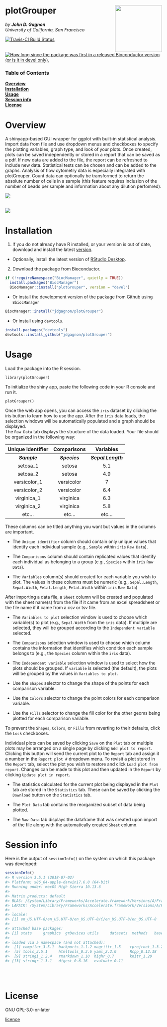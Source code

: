 
<!-- README.md is generated from README.Rmd. Please edit that file -->

# plotGrouper <img src="vignettes/logo.png" align="right" height="150px" width="150px" />

*by **John D. Gagnon*** <br> *University of California, San Francisco*

[![Travis-CI Build
Status](https://travis-ci.org/jdgagnon/plotGrouper.svg?branch=master)](https://travis-ci.org/jdgagnon/plotGrouper)
<a href="http://www.bioconductor.org/packages/release/bioc/html/plotGrouper.html#since"><img border="0" src="http://www.bioconductor.org/shields/years-in-bioc/plotGrouper.svg" title="How long since the package was first in a released Bioconductor version (or is it in devel only)."></a>
<!-- <a href="http://bioconductor.org/packages/stats/bioc/plotGrouper.html"><img border="0" src="http://www.bioconductor.org/shields/downloads/plotGrouper.svg" title="Percentile (top 5/20/50% or 'available') of downloads over last 6 full months. Comparison is done across all package categories (software, annotation, experiment)."></a> <a href="https://support.bioconductor.org/t/plotGrouper/"><img border="0" src="http://www.bioconductor.org/shields/posts/plotGrouper.svg" title="Support site activity, last 6 months: tagged questions/avg. answers per question/avg. comments per question/accepted answers, or 0 if no tagged posts."></a> <a href="http://www.bioconductor.org/packages/release/bioc/html/plotGrouper.html#svn_source"><img border="0" src="http://www.bioconductor.org/shields/commits/bioc/plotGrouper.svg" title="average Subversion commits (to the devel branch) per month for the last 6 months"></a> -->

### Table of Contents

**[Overview](#overview)**<br> **[Installation](#installation)**<br>
**[Usage](#usage)**<br> **[Session info](#session-info)**<br>
**[License](#license)**<br>

# Overview

A shinyapp-based GUI wrapper for ggplot with built-in statistical
analysis. Import data from file and use dropdown menus and checkboxes to
specify the plotting variables, graph type, and look of your plots. Once
created, plots can be saved independently or stored in a report that can
be saved as a pdf. If new data are added to the file, the report can be
refreshed to include new data. Statistical tests can be chosen and can
be added to the graphs. Analysis of flow cytometry data is especially
integrated with plotGrouper. Count data can optionally be transformed to
return the absolute number of cells in a sample (this feature requires
inclusion of the number of beads per sample and information about any
dilution perfomred).

![](vignettes/Bar_Violin_example.png) <br><br>

![](vignettes/Box_Crossbar_example.png)

# Installation

1.  If you do not already have R installed, or your version is out of
    date, download and install the latest
    [version](https://cran.r-project.org).

<!-- end list -->

  - Optionally, install the latest version of [RStudio
    Desktop](https://www.rstudio.com/products/rstudio/#Desktop).

<!-- end list -->

2.  Download the package from Bioconductor.

<!-- end list -->

``` r
if (!requireNamespace("BiocManager", quietly = TRUE))
  install.packages("BiocManager")
  BiocManager::install("plotGrouper", version = "devel")
```

  - Or install the development version of the package from Github using
    `BbiocManager`

<!-- end list -->

``` r
BiocManager::install("jdgagnon/plotGrouper")
```

  - Or install using `devtools`.

<!-- end list -->

``` r
install.packages("devtools")
devtools::install_github("jdgagnon/plotGrouper")
```

# Usage

Load the package into the R session.

`library(plotGrouper)`

To initialize the shiny app, paste the following code in your R console
and run it.

`plotGrouper()`

Once the web app opens, you can access the `iris` dataset by clicking
the iris button to learn how to use the app. After the `iris` data
loads, the selection windows will be automatically populated and a graph
should be displayed.  
The `Raw Data` tab displays the structure of the data loaded. Your file
should be organized in the following way:

| Unique identifier |  Comparisons  |     Variables      |
| :---------------: | :-----------: | :----------------: |
|   ***Sample***    | ***Species*** | ***Sepal.Length*** |
|     setosa\_1     |    setosa     |        5.1         |
|     setosa\_2     |    setosa     |        4.9         |
|   versicolor\_1   |  versicolor   |         7          |
|   versicolor\_2   |  versicolor   |        6.4         |
|   virginica\_1    |   virginica   |        6.3         |
|   virginica\_2    |   virginica   |        5.8         |
|       etc…        |     etc…      |        etc…        |

These columns can be titled anything you want but values in the columns
are important.

  - The `Unique identifier` column should contain only unique values
    that identify each individual sample (e.g., `Sample` within `iris`
    `Raw Data`).

  - The `Comparisons` column should contain replicated values that
    identify each individual as belonging to a group (e.g., `Species`
    within `iris` `Raw Data`).

  - The `Variables` column(s) should created for each variable you wish
    to plot. The values in these columns must be numeric (e.g.,
    `Sepal.Length`, `Sepal.Width`, `Petal.Length`, `Petal.Width` within
    `iris` `Raw Data`)

After importing a data file, a `Sheet` column will be created and
populated with the sheet name(s) from the file if it came from an excel
spreadsheet or the file name if it came from a csv or tsv file.

  - The `Variables to plot` selection window is used to choose which
    variable(s) to plot (e.g., `Sepal.Width` from the `iris` data). If
    multiple are selected, they will be grouped according to the
    `Independent variable` selected.

  - The `Comparisons` selection window is used to choose which column
    contains the information that identifies which condition each sample
    belongs to (e.g., the `Species` column within the `iris` data).

  - The `Independent variable` selection window is used to select how
    the plots should be grouped. If `variable` is selected (the
    default), the plots will be grouped by the values in `Variables to
    plot`.

  - Use the `Shapes` selector to change the shape of the points for each
    comparison variable.

  - Use the `Colors` selector to change the point colors for each
    comparison variable.

  - Use the `Fills` selector to change the fill color for the other
    geoms being plotted for each comparison variable.

To prevent the `Shapes`, `Colors`, or `Fills` from reverting to their
defaults, click the `Lock` checkboxes.

Individual plots can be saved by clicking `Save` on the `Plot` tab or
multiple plots may be arranged on a single page by clicking `Add plot to
report`. Clicking this button will send the current plot to the `Report`
tab and assign it a number in the `Report plot #` dropdown menu. To
revisit a plot stored in the `Report` tab, select the plot you wish to
restore and click `Load plot from report`. Changes can be made to this
plot and then updated in the `Report` by clicking `Update plot in
report`.

  - The statistics calculated for the current plot being displayed in
    the `Plot` tab are stored in the `Statistics` tab. These can be
    saved by clicking the `Download` button on the `Statistics` tab.

  - The `Plot Data` tab contains the reorganized subset of data being
    plotted.

  - The `Raw Data` tab displays the dataframe that was created upon
    import of the file along with the automatically created `Sheet`
    column.

# Session info

Here is the output of `sessionInfo()` on the system on which this
package was developed:

``` r
sessionInfo()
#> R version 3.5.1 (2018-07-02)
#> Platform: x86_64-apple-darwin17.6.0 (64-bit)
#> Running under: macOS High Sierra 10.13.6
#> 
#> Matrix products: default
#> BLAS: /System/Library/Frameworks/Accelerate.framework/Versions/A/Frameworks/vecLib.framework/Versions/A/libBLAS.dylib
#> LAPACK: /System/Library/Frameworks/Accelerate.framework/Versions/A/Frameworks/vecLib.framework/Versions/A/libLAPACK.dylib
#> 
#> locale:
#> [1] en_US.UTF-8/en_US.UTF-8/en_US.UTF-8/C/en_US.UTF-8/en_US.UTF-8
#> 
#> attached base packages:
#> [1] stats     graphics  grDevices utils     datasets  methods   base     
#> 
#> loaded via a namespace (and not attached):
#>  [1] compiler_3.5.1  backports_1.1.2 magrittr_1.5    rprojroot_1.3-2
#>  [5] tools_3.5.1     htmltools_0.3.6 yaml_2.2.0      Rcpp_0.12.18   
#>  [9] stringi_1.2.4   rmarkdown_1.10  highr_0.7       knitr_1.20     
#> [13] stringr_1.3.1   digest_0.6.16   evaluate_0.11
```

<br><br>

# License

GNU GPL-3.0-or-later

[licence](https://www.gnu.org/licenses/gpl.txt)
